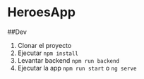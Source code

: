 # HeroesApp

##Dev

1. Clonar el proyecto
2. Ejecutar ```npm install```
3. Levantar backend ```npm run backend```
4. Ejecutar la app ```npm run start``` o ```ng serve```
